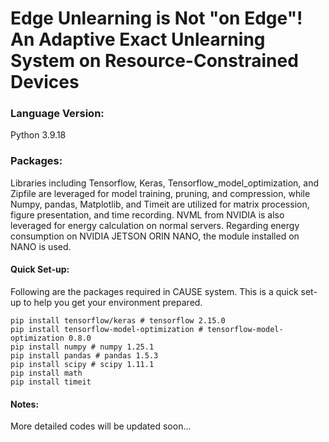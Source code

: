 # Edge Unlearning is Not "on Edge"! An Adaptive Exact Unlearning System on Resource-Constrained Devices

### Language Version:
Python 3.9.18

### Packages:
Libraries including Tensorflow, Keras, Tensorflow_model_optimization, and Zipfile are leveraged for model training, pruning, and compression, while Numpy, pandas, Matplotlib, and Timeit are utilized for matrix procession, figure presentation, and time recording. NVML from NVIDIA is also leveraged for energy calculation on normal servers. Regarding energy consumption on NVIDIA JETSON ORIN NANO, the module installed on NANO is used.

####  Quick Set-up: 
Following are the packages required in CAUSE system. This is a quick set-up to help you get your environment prepared.
```
pip install tensorflow/keras # tensorflow 2.15.0
pip install tensorflow-model-optimization # tensorflow-model-optimization 0.8.0 
pip install numpy # numpy 1.25.1
pip install pandas # pandas 1.5.3
pip install scipy # scipy 1.11.1
pip install math 
pip install timeit
```

#### Notes:
More detailed codes will be updated soon...
